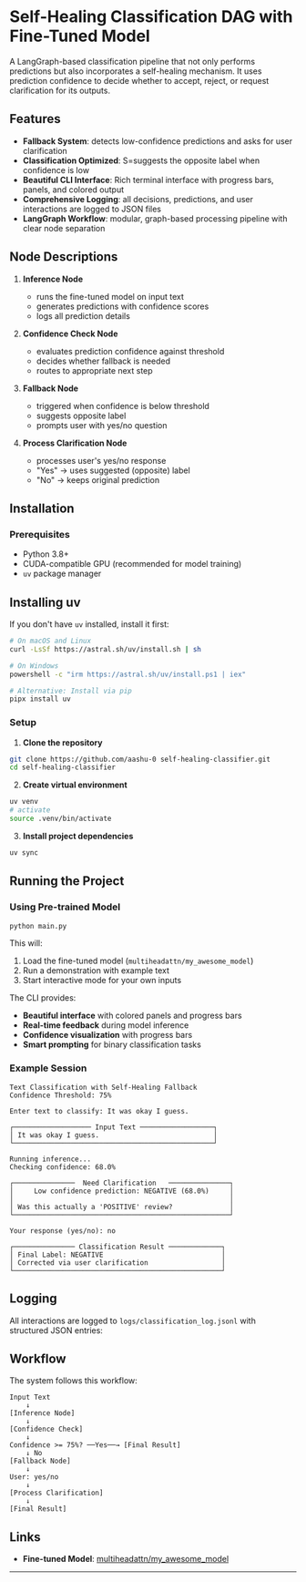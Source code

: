 # Self-Healing Classification DAG with Fine-Tuned Model

A LangGraph-based classification pipeline that not only performs predictions but also incorporates a self-healing mechanism. It uses prediction confidence to decide whether to accept, reject, or request clarification for its outputs. 

## Features

- **Fallback System**: detects low-confidence predictions and asks for user clarification
- **Classification Optimized**: S=suggests the opposite label when confidence is low
- **Beautiful CLI Interface**: Rich terminal interface with progress bars, panels, and colored output
- **Comprehensive Logging**: all decisions, predictions, and user interactions are logged to JSON files
- **LangGraph Workflow**: modular, graph-based processing pipeline with clear node separation


## Node Descriptions

1. **Inference Node**
   - runs the fine-tuned model on input text
   - generates predictions with confidence scores
   - logs all prediction details

2. **Confidence Check Node**
   - evaluates prediction confidence against threshold
   - decides whether fallback is needed
   - routes to appropriate next step

3. **Fallback Node**
   - triggered when confidence is below threshold
   - suggests opposite label
   - prompts user with yes/no question

4. **Process Clarification Node**
   - processes user's yes/no response
   - "Yes" → uses suggested (opposite) label
   - "No" → keeps original prediction

## Installation

### Prerequisites

- Python 3.8+
- CUDA-compatible GPU (recommended for model training)
- `uv` package manager

## Installing uv
If you don't have `uv` installed, install it first:
```bash
# On macOS and Linux
curl -LsSf https://astral.sh/uv/install.sh | sh

# On Windows
powershell -c "irm https://astral.sh/uv/install.ps1 | iex"

# Alternative: Install via pip
pipx install uv
```

### Setup

1. **Clone the repository**
```bash
git clone https://github.com/aashu-0 self-healing-classifier.git
cd self-healing-classifier
```

2. **Create virtual environment**
```bash
uv venv
# activate
source .venv/bin/activate
```

3. **Install project dependencies**
```bash
uv sync
```

## Running the Project

### Using Pre-trained Model

```bash
python main.py
```

This will:
1. Load the fine-tuned model (`multiheadattn/my_awesome_model`)
2. Run a demonstration with example text
3. Start interactive mode for your own inputs

The CLI provides:
- **Beautiful interface** with colored panels and progress bars
- **Real-time feedback** during model inference
- **Confidence visualization** with progress bars
- **Smart prompting** for binary classification tasks

### Example Session

```
Text Classification with Self-Healing Fallback
Confidence Threshold: 75%

Enter text to classify: It was okay I guess.

┌─────────────────── Input Text ──────────────────┐
│ It was okay I guess.                            │
└─────────────────────────────────────────────────┘

Running inference...
Checking confidence: 68.0%

┌───────────────  Need Clarification   ───────────────┐
│     Low confidence prediction: NEGATIVE (68.0%)     │
│                                                     │
│ Was this actually a 'POSITIVE' review?              │
└─────────────────────────────────────────────────────┘

Your response (yes/no): no

┌─────────────── Classification Result ─────────────┐
│ Final Label: NEGATIVE                             │
│ Corrected via user clarification                  │
└───────────────────────────────────────────────────┘
```

## Logging

All interactions are logged to `logs/classification_log.jsonl` with structured JSON entries:


## Workflow

The system follows this workflow:

```
Input Text
    ↓
[Inference Node]
    ↓
[Confidence Check]
    ↓
Confidence >= 75%? ──Yes──→ [Final Result]
    ↓ No
[Fallback Node]
    ↓
User: yes/no
    ↓
[Process Clarification]
    ↓
[Final Result]
```

## Links

- **Fine-tuned Model**: [multiheadattn/my_awesome_model](https://huggingface.co/multiheadattn/my_awesome_model)

---